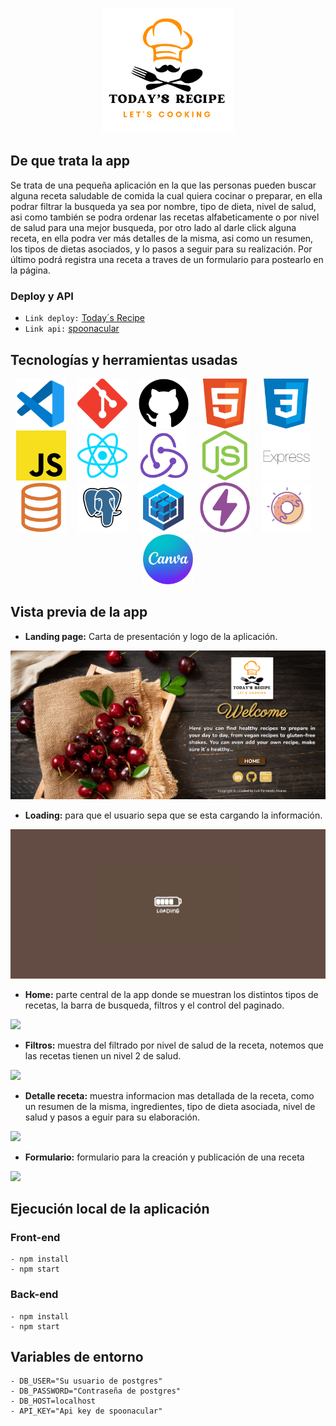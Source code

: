 <p align="center">
  <img height="200" src="https://github.com/fernando8alvarez/My-PI-Food/blob/main/client/src/components/image/Logo.png" />
</p>

## De que trata la app

Se trata de una pequeña aplicación en la que las personas pueden buscar alguna receta saludable de comida la cual quiera cocinar o preparar, en ella podrar filtrar la busqueda ya sea por nombre, tipo de dieta, nivel de salud, asi como también se podra ordenar las recetas alfabeticamente o por nivel de salud para una mejor busqueda, por otro lado al darle click alguna receta, en ella podra ver más detalles de la misma, asi como un resumen, los tipos de dietas asociados, y lo pasos a seguir para su realización. Por último podrá registra una receta a traves de un formulario para postearlo en la página.

### Deploy y API

- `Link deploy:` [Today´s Recipe](https://todays-recipe.vercel.app/)
- `Link api:` [spoonacular](https://spoonacular.com/food-api)

## Tecnologías y herramientas usadas

<p align="center">
<img class='margin-right' src="https://github.com/fernando8alvarez/My-PI-Food/blob/main/Img/vsCode.png" height="80px"/>
<img width="10px"/>
<img src="https://github.com/fernando8alvarez/My-PI-Food/blob/main/Img/git.png" height="80px"/>
<img width="10px"/>
<img src="https://github.com/fernando8alvarez/My-PI-Food/blob/main/Img/github.png" height="80px"/>
<img width="10px"/>
<img src="https://github.com/fernando8alvarez/My-PI-Food/blob/main/Img/html.png" height="80px"/>
<img width="10px"/>
<img src="https://github.com/fernando8alvarez/My-PI-Food/blob/main/Img/css.png" height="80px"/>
<img width="10px"/>
<img src="https://github.com/fernando8alvarez/My-PI-Food/blob/main/Img/javascript.png" height="80px"/>
<img width="10px"/>
<img src="https://github.com/fernando8alvarez/My-PI-Food/blob/main/Img/react.png" height="80px"/>
<img width="10px"/>
<img src="https://github.com/fernando8alvarez/My-PI-Food/blob/main/Img/redux.png" height="80px"/>
<img width="10px"/>
<img src="https://github.com/fernando8alvarez/My-PI-Food/blob/main/Img/nodeJS.png" height="80px"/>
<img width="10px"/>
<img src="https://github.com/fernando8alvarez/My-PI-Food/blob/main/Img/express.png" height="80px"/>
<img width="10px"/>
<img src="https://github.com/fernando8alvarez/My-PI-Food/blob/main/Img/SQL.png" height="80px"/>
<img width="10px"/>
<img src="https://github.com/fernando8alvarez/My-PI-Food/blob/main/Img/postgresSQL.png" height="80px"/>
<img width="10px"/>
<img src="https://github.com/fernando8alvarez/My-PI-Food/blob/main/Img/sequelize.png" height="80px"/>
<img width="10px"/>
<img src="https://github.com/fernando8alvarez/My-PI-Food/blob/main/Img/thunderClient.png" height="80px"/>
<img width="10px"/>
<img src="https://github.com/fernando8alvarez/My-PI-Food/blob/main/Img/sweetalert2.png" height="80px"/>
<img width="10px"/>
<img src="https://github.com/fernando8alvarez/My-PI-Food/blob/main/Img/canva.png" height="80px"/>
</p>

## Vista previa de la app

- **Landing page:** Carta de presentación y logo de la aplicación.

<img src="https://github.com/fernando8alvarez/My-PI-Food/blob/main/landingpage-food.png" />

- **Loading:** para que el usuario sepa que se esta cargando la información.

<img src="https://github.com/fernando8alvarez/My-PI-Food/blob/main/1667960726467.png" />

- **Home:** parte central de la app donde se muestran los distintos tipos de recetas, la barra de busqueda, filtros y el control del paginado.

<img src="https://github.com/fernando8alvarez/My-PI-Food/blob/main/1667960536516.png" />

- **Filtros:** muestra del filtrado por nivel de salud de la receta, notemos que las recetas tienen un nivel 2 de salud.

<img src="https://github.com/fernando8alvarez/My-PI-Food/blob/main/1667960582617.png" />

- **Detalle receta:** muestra informacion mas detallada de la receta, como un resumen de la misma, ingredientes, tipo de dieta asociada, nivel de salud y pasos a eguir para su elaboración.

<img src="https://github.com/fernando8alvarez/My-PI-Food/blob/main/1667962750560.png" />

- **Formulario:** formulario para la creación y publicación de una receta

<img src="https://github.com/fernando8alvarez/My-PI-Food/blob/main/formulario.png" />

## Ejecución local de la aplicación

### Front-end
```
- npm install
- npm start
```
### Back-end
```
- npm install
- npm start
```
## Variables de entorno
```
- DB_USER="Su usuario de postgres"
- DB_PASSWORD="Contraseña de postgres"
- DB_HOST=localhost
- API_KEY="Api key de spoonacular"
```



